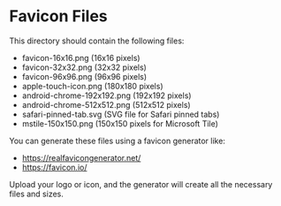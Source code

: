 # Favicon Files

This directory should contain the following files:

- favicon-16x16.png (16x16 pixels)
- favicon-32x32.png (32x32 pixels)
- favicon-96x96.png (96x96 pixels)
- apple-touch-icon.png (180x180 pixels)
- android-chrome-192x192.png (192x192 pixels)
- android-chrome-512x512.png (512x512 pixels)
- safari-pinned-tab.svg (SVG file for Safari pinned tabs)
- mstile-150x150.png (150x150 pixels for Microsoft Tile)

You can generate these files using a favicon generator like:
- https://realfavicongenerator.net/
- https://favicon.io/

Upload your logo or icon, and the generator will create all the necessary files and sizes.
